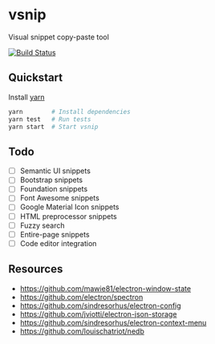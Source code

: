 # vsnip

Visual snippet copy-paste tool

[![Build Status](https://drone.io/github.com/dikarel/vsnip.js/status.png)](https://drone.io/github.com/dikarel/vsnip.js/latest)

## Quickstart

Install [yarn](https://yarnpkg.com)

```bash
yarn        # Install dependencies
yarn test   # Run tests
yarn start  # Start vsnip
```

## Todo

- [ ] Semantic UI snippets
- [ ] Bootstrap snippets
- [ ] Foundation snippets
- [ ] Font Awesome snippets
- [ ] Google Material Icon snippets
- [ ] HTML preprocessor snippets
- [ ] Fuzzy search
- [ ] Entire-page snippets
- [ ] Code editor integration

## Resources

- https://github.com/mawie81/electron-window-state
- https://github.com/electron/spectron
- https://github.com/sindresorhus/electron-config
- https://github.com/jviotti/electron-json-storage
- https://github.com/sindresorhus/electron-context-menu
- https://github.com/louischatriot/nedb